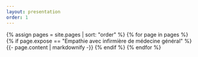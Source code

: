 ```yaml
---
layout: presentation
order: 1
---
```


{% assign pages = site.pages | sort: "order" %}
{% for page in pages %}
 {% if page.expose == "Empathie avec infirmière de médecine général" %}
    {{- page.content | markdownify -}}
  {% endif %}
{% endfor %}

